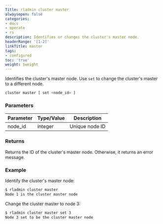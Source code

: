 ```yaml
---
Title: rladmin cluster master
alwaysopen: false
categories:
- docs
- operate
- rs
description: Identifies or changes the cluster's master node.
headerRange: '[1-2]'
linkTitle: master
tags:
- configured
toc: 'true'
weight: $weight
---
```


Identifies the cluster's master node. Use `set` to change the cluster's master to a different node.

```sh
cluster master [ set <node_id> ]
```

### Parameters

| Parameter | Type/Value | Description |
|-----------|------------|-------------|
| node_id | integer | Unique node ID |

### Returns

Returns the ID of the cluster's master node. Otherwise, it returns an error message.

### Example

Identify the cluster's master node:

```sh
$ rladmin cluster master
Node 1 is the cluster master node
```

Change the cluster master to node 3:

```sh
$ rladmin cluster master set 3
Node 3 set to be the cluster master node
```
